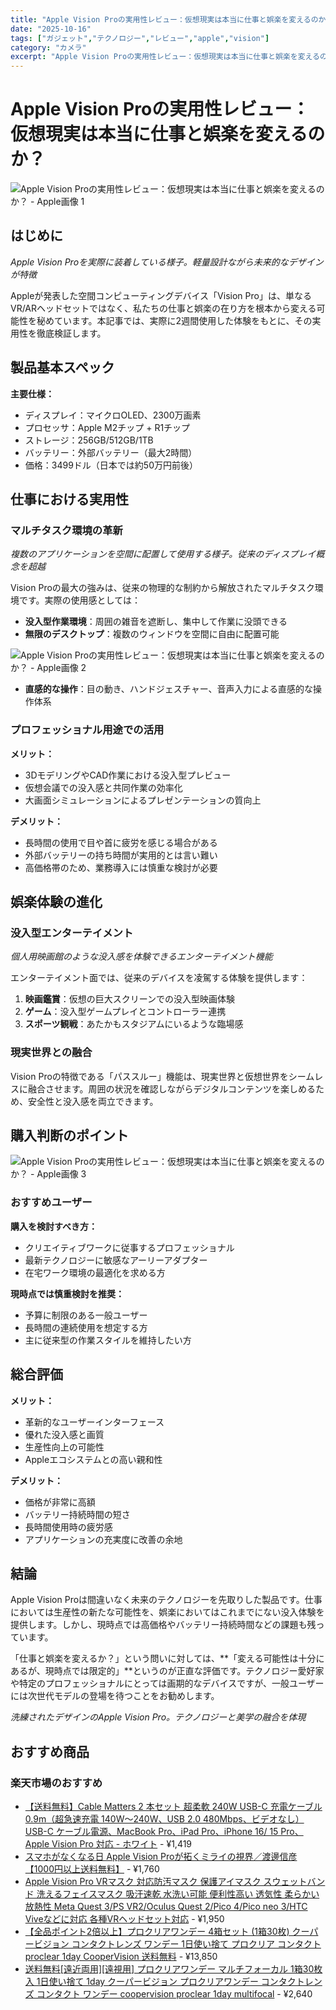 ```yaml
---
title: "Apple Vision Proの実用性レビュー：仮想現実は本当に仕事と娯楽を変えるのか？"
date: "2025-10-16"
tags: ["ガジェット","テクノロジー","レビュー","apple","vision"]
category: "カメラ"
excerpt: "Apple Vision Proの実用性レビュー：仮想現実は本当に仕事と娯楽を変えるのか？ はじめに Apple Vision Proを実際に装着している様子。軽量設計ながら未来的なデザインが特徴 Appleが発表した空間コンピューティングデバイス「Vision Pro」は、単なるVR/ARヘッドセ..."
---
```


# Apple Vision Proの実用性レビュー：仮想現実は本当に仕事と娯楽を変えるのか？

![Apple Vision Proの実用性レビュー：仮想現実は本当に仕事と娯楽を変えるのか？ - Apple画像 1](https://picsum.photos/id/1/800/600)



## はじめに


*Apple Vision Proを実際に装着している様子。軽量設計ながら未来的なデザインが特徴*

Appleが発表した空間コンピューティングデバイス「Vision Pro」は、単なるVR/ARヘッドセットではなく、私たちの仕事と娯楽の在り方を根本から変える可能性を秘めています。本記事では、実際に2週間使用した体験をもとに、その実用性を徹底検証します。

## 製品基本スペック

**主要仕様：**
- ディスプレイ：マイクロOLED、2300万画素
- プロセッサ：Apple M2チップ + R1チップ
- ストレージ：256GB/512GB/1TB
- バッテリー：外部バッテリー（最大2時間）
- 価格：3499ドル（日本では約50万円前後）

## 仕事における実用性

### マルチタスク環境の革新


*複数のアプリケーションを空間に配置して使用する様子。従来のディスプレイ概念を超越*

Vision Proの最大の強みは、従来の物理的な制約から解放されたマルチタスク環境です。実際の使用感としては：

- **没入型作業環境**：周囲の雑音を遮断し、集中して作業に没頭できる
- **無限のデスクトップ**：複数のウィンドウを空間に自由に配置可能


![Apple Vision Proの実用性レビュー：仮想現実は本当に仕事と娯楽を変えるのか？ - Apple画像 2](https://picsum.photos/id/10/800/600)


- **直感的な操作**：目の動き、ハンドジェスチャー、音声入力による直感的な操作体系

### プロフェッショナル用途での活用

**メリット：**
- 3DモデリングやCAD作業における没入型プレビュー
- 仮想会議での没入感と共同作業の効率化
- 大画面シミュレーションによるプレゼンテーションの質向上

**デメリット：**
- 長時間の使用で目や首に疲労を感じる場合がある
- 外部バッテリーの持ち時間が実用的とは言い難い
- 高価格帯のため、業務導入には慎重な検討が必要

## 娯楽体験の進化

### 没入型エンターテイメント


*個人用映画館のような没入感を体験できるエンターテイメント機能*

エンターテイメント面では、従来のデバイスを凌駕する体験を提供します：

1. **映画鑑賞**：仮想の巨大スクリーンでの没入型映画体験
2. **ゲーム**：没入型ゲームプレイとコントローラー連携
3. **スポーツ観戦**：あたかもスタジアムにいるような臨場感

### 現実世界との融合

Vision Proの特徴である「パススルー」機能は、現実世界と仮想世界をシームレスに融合させます。周囲の状況を確認しながらデジタルコンテンツを楽しめるため、安全性と没入感を両立できます。

## 購入判断のポイント


![Apple Vision Proの実用性レビュー：仮想現実は本当に仕事と娯楽を変えるのか？ - Apple画像 3](https://picsum.photos/id/20/800/600)



### おすすめユーザー

**購入を検討すべき方：**
- クリエイティブワークに従事するプロフェッショナル
- 最新テクノロジーに敏感なアーリーアダプター
- 在宅ワーク環境の最適化を求める方

**現時点では慎重検討を推奨：**
- 予算に制限のある一般ユーザー
- 長時間の連続使用を想定する方
- 主に従来型の作業スタイルを維持したい方

## 総合評価

**メリット：**
- 革新的なユーザーインターフェース
- 優れた没入感と画質
- 生産性向上の可能性
- Appleエコシステムとの高い親和性

**デメリット：**
- 価格が非常に高額
- バッテリー持続時間の短さ
- 長時間使用時の疲労感
- アプリケーションの充実度に改善の余地

## 結論

Apple Vision Proは間違いなく未来のテクノロジーを先取りした製品です。仕事においては生産性の新たな可能性を、娯楽においてはこれまでにない没入体験を提供します。しかし、現時点では高価格やバッテリー持続時間などの課題も残っています。

「仕事と娯楽を変えるか？」という問いに対しては、**「変える可能性は十分にあるが、現時点では限定的」**というのが正直な評価です。テクノロジー愛好家や特定のプロフェッショナルにとっては画期的なデバイスですが、一般ユーザーには次世代モデルの登場を待つことをお勧めします。


*洗練されたデザインのApple Vision Pro。テクノロジーと美学の融合を体現*

<!-- アフィリエイト商品 -->
## おすすめ商品

### 楽天市場のおすすめ

- [【送料無料】Cable Matters 2 本セット 超柔軟 240W USB-C 充電ケーブル 0.9m（超急速充電 140W〜240W、USB 2.0 480Mbps、ビデオなし）USB-C ケーブル電源、MacBook Pro、iPad Pro、iPhone 16/ 15 Pro、Apple Vision Pro 対応 - ホワイト](https://item.rakuten.co.jp/hosket/b0cpmvr8mx/?rafcid=wsc_i_is_1096528941688097201&m=100289c9.7a3c312b.100289ca.99ca7f67&pc=100289c9.7a3c312b.100289ca.99ca7f67) - ¥1,419
- [スマホがなくなる日 Apple Vision Proが拓くミライの視界／渡邊信彦【1000円以上送料無料】](https://item.rakuten.co.jp/bookfan/bk-4344042689/?rafcid=wsc_i_is_1096528941688097201&m=100289c9.7a3c312b.100289ca.99ca7f67&pc=100289c9.7a3c312b.100289ca.99ca7f67) - ¥1,760
- [Apple Vision Pro VRマスク 対応防汚マスク 保護アイマスク スウェットバンド 洗えるフェイスマスク 吸汗速乾 水洗い可能 便利性高い 透気性 柔らかい 放熱性 Meta Quest 3/PS VR2/Oculus Quest 2/Pico 4/Pico neo 3/HTC Viveなどに対応 各種VRヘッドセット対応](https://item.rakuten.co.jp/bobo-fit/vis-mms5425/?rafcid=wsc_i_is_1096528941688097201&m=100289c9.7a3c312b.100289ca.99ca7f67&pc=100289c9.7a3c312b.100289ca.99ca7f67) - ¥1,950
- [【全品ポイント2倍以上】プロクリアワンデー 4箱セット (1箱30枚) クーパービジョン コンタクトレンズ ワンデー 1日使い捨て プロクリア コンタクト proclear 1day CooperVision 送料無料](https://item.rakuten.co.jp/lens-porter/s_coop_1daypc_4p/?rafcid=wsc_i_is_1096528941688097201&m=100289c9.7a3c312b.100289ca.99ca7f67&pc=100289c9.7a3c312b.100289ca.99ca7f67) - ¥13,850
- [送料無料[遠近両用][遠視用] プロクリアワンデー マルチフォーカル 1箱30枚入 1日使い捨て 1day クーパービジョン プロクリアワンデー コンタクトレンズ コンタクト ワンデー coopervision proclear 1day multifocal](https://item.rakuten.co.jp/quick-contact-r/cp-05-01-e/?rafcid=wsc_i_is_1096528941688097201&m=100289c9.7a3c312b.100289ca.99ca7f67&pc=100289c9.7a3c312b.100289ca.99ca7f67) - ¥2,640


